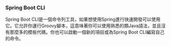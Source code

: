 ### Spring Boot CLI

Spring Boot CLI是一個命令列工具，如果想使用Spring進行快速開發可以使用它。它允許你運行Groovy腳本，這意味著你可以使用熟悉的類Java語法，並且沒有那麼多的模板代碼。你也可以啟動一個新的項目或為Spring Boot CLI編寫自己的命令。
